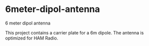# 6meter-dipol-antenna
6 meter dipol antenna

This project contains a carrier plate for a 6m dipole. The antenna is optimized for HAM Radio.
